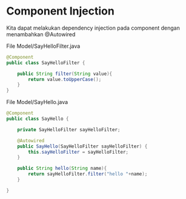 # Component Injection

Kita dapat melakukan dependency injection pada component dengan menambahkan @Autowired

File Model/SayHelloFilter.java
```java
@Component
public class SayHelloFilter {

    public String filter(String value){
        return value.toUpperCase();
    }
}
```


File Model/SayHello.java
```java
@Component
public class SayHello {

    private SayHelloFilter sayHelloFilter;

    @Autowired
    public SayHello(SayHelloFilter sayHelloFilter) {
        this.sayHelloFilter = sayHelloFilter;
    }

    public String hello(String name){
        return sayHelloFilter.filter("hello "+name);
    }

}
```
